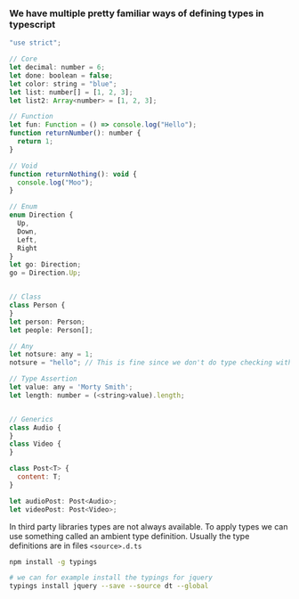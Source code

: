 ### We have multiple pretty familiar ways of defining types in typescript

```javascript
"use strict";

// Core
let decimal: number = 6;
let done: boolean = false;
let color: string = "blue";
let list: number[] = [1, 2, 3];
let list2: Array<number> = [1, 2, 3];

// Function
let fun: Function = () => console.log("Hello");
function returnNumber(): number {
  return 1;
}

// Void
function returnNothing(): void {
  console.log("Moo");
}

// Enum
enum Direction {
  Up,
  Down,
  Left,
  Right
}
let go: Direction;
go = Direction.Up;


// Class
class Person {
}
let person: Person;
let people: Person[];

// Any
let notsure: any = 1;
notsure = "hello"; // This is fine since we don't do type checking with any

// Type Assertion
let value: any = 'Morty Smith';
let length: number = (<string>value).length;


// Generics
class Audio {
}
class Video {
}

class Post<T> {
  content: T;
}

let audioPost: Post<Audio>;
let videoPost: Post<Video>;
```

In third party libraries types are not always available.
To apply types we can use something called an ambient type definition.
Usually the type definitions are in files `<source>.d.ts`

```bash
npm install -g typings

# we can for example install the typings for jquery
typings install jquery --save --source dt --global
```
